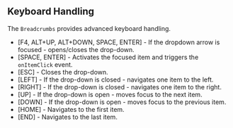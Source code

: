 ## Keyboard Handling

The `Breadcrumbs` provides advanced keyboard handling.  

*   \[F4, ALT+UP, ALT+DOWN, SPACE, ENTER\] - If the dropdown arrow is focused - opens/closes the drop-down.
*   \[SPACE, ENTER\] - Activates the focused item and triggers the `onItemClick` event.
*   \[ESC\] - Closes the drop-down.
*   \[LEFT\] - If the drop-down is closed - navigates one item to the left.
*   \[RIGHT\] - If the drop-down is closed - navigates one item to the right.
*   \[UP\] - If the drop-down is open - moves focus to the next item.
*   \[DOWN\] - If the drop-down is open - moves focus to the previous item.
*   \[HOME\] - Navigates to the first item.
*   \[END\] - Navigates to the last item.